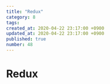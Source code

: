 ```yaml
---
title: "Redux"
category: 8
tags: 
created_at: 2020-04-22 23:17:00 +0900
updated_at: 2020-04-22 23:17:00 +0900
published: true
number: 48
---
```


# Redux
